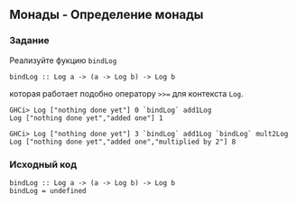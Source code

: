 ## Монады - Определение монады

### Задание

Реализуйте фукцию `bindLog`

```
bindLog :: Log a -> (a -> Log b) -> Log b
```

которая работает подобно оператору `>>=` для контекста `Log`.

```
GHCi> Log ["nothing done yet"] 0 `bindLog` add1Log
Log ["nothing done yet","added one"] 1

GHCi> Log ["nothing done yet"] 3 `bindLog` add1Log `bindLog` mult2Log
Log ["nothing done yet","added one","multiplied by 2"] 8
```

### Исходный код

```
bindLog :: Log a -> (a -> Log b) -> Log b
bindLog = undefined
```
